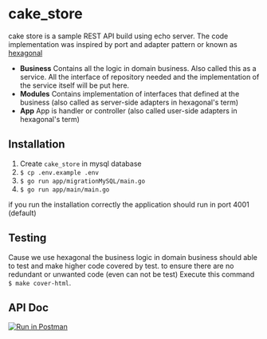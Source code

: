 # cake_store
cake store is a sample REST API build using echo server.
The code implementation was inspired by port and adapter pattern or known as [hexagonal](https://blog.octo.com/en/hexagonal-architecture-three-principles-and-an-implementation-example)

-   **Business**
Contains all the logic in domain business. Also called this as a service. All the interface of repository needed and the implementation of the service itself will be put here.
-   **Modules**
Contains implementation of interfaces that defined at the business (also called as server-side adapters in hexagonal's term)
-   **App**
App is handler or controller (also called user-side adapters in hexagonal's term)

## Installation
1. Create `cake_store` in mysql database
2. `$ cp .env.example .env` 
3. `$ go run app/migrationMySQL/main.go `
4. `$ go run app/main/main.go`

if you run the installation correctly the application should run in port 4001 (default)

## Testing
Cause we use hexagonal the business logic in domain business should able to test and make higher code covered by test. to ensure there are no redundant or unwanted code (even can not be test) Execute this command `$ make cover-html`.

## API Doc
[![Run in Postman](https://run.pstmn.io/button.svg)](https://documenter.getpostman.com/view/1806312/2s8YswRBYf)

